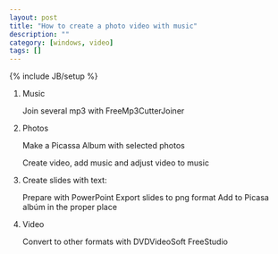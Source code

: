 ```yaml
---
layout: post
title: "How to create a photo video with music"
description: ""
category: [windows, video]
tags: []
---
```

{% include JB/setup %}

1. Music

    Join several mp3 with FreeMp3CutterJoiner

2. Photos

    Make a Picassa Album with selected photos

    Create video, add music and adjust video to music

3. Create slides with text:

    Prepare with PowerPoint
    Export slides to png format
    Add to Picasa albúm in the proper place

4. Video

    Convert to other formats with DVDVideoSoft FreeStudio

